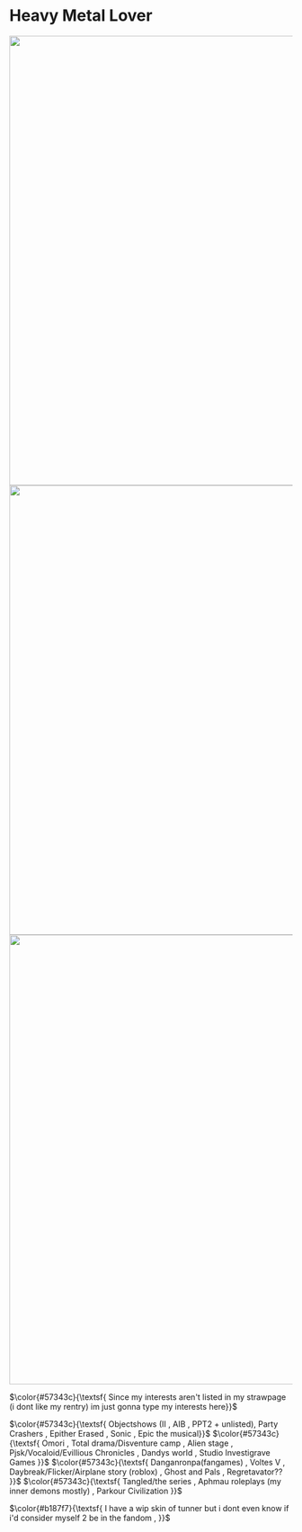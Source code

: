 # Heavy Metal Lover

<p></p>



<img src="https://64.media.tumblr.com/f994eb435efade4763eaf25046e074db/24e3b077138c0320-22/s2048x3072/54acfeca213dbc0452457bca3c4de5dda4a85526.pnj" width="800">
<img src="https://file.garden/Z1RDrf5S-wyca2lu/image_2025-01-25_084522057.png" width="800">
<img src="https://64.media.tumblr.com/f994eb435efade4763eaf25046e074db/24e3b077138c0320-22/s2048x3072/54acfeca213dbc0452457bca3c4de5dda4a85526.pnj" width="800">


$\color{#57343c}{\textsf{ Since my interests aren't listed in my strawpage (i dont like my rentry) im just gonna type my interests here}}$
<p></p>

$\color{#57343c}{\textsf{ Objectshows (II , AIB , PPT2 + unlisted), Party Crashers , Epither Erased , Sonic , Epic the musical}}$
$\color{#57343c}{\textsf{ Omori , Total drama/Disventure camp , Alien stage , Pjsk/Vocaloid/Evillious Chronicles , Dandys world , Studio Investigrave Games }}$
$\color{#57343c}{\textsf{ Danganronpa(fangames) , Voltes V , Daybreak/Flicker/Airplane story (roblox) , Ghost and Pals , Regretavator?? }}$
$\color{#57343c}{\textsf{ Tangled/the series , Aphmau roleplays (my inner demons mostly) , Parkour Civilization }}$

<p></p>

$\color{#b187f7}{\textsf{ I have a wip skin of tunner but i dont even know if i'd consider myself 2 be in the fandom , }}$

